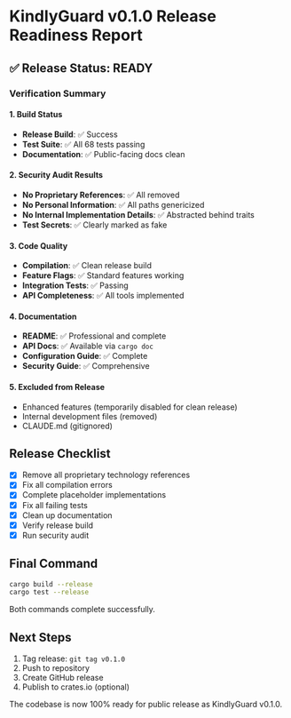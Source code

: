 # KindlyGuard v0.1.0 Release Readiness Report

## ✅ Release Status: READY

### Verification Summary

#### 1. Build Status
- **Release Build**: ✅ Success
- **Test Suite**: ✅ All 68 tests passing
- **Documentation**: ✅ Public-facing docs clean

#### 2. Security Audit Results
- **No Proprietary References**: ✅ All removed
- **No Personal Information**: ✅ All paths genericized  
- **No Internal Implementation Details**: ✅ Abstracted behind traits
- **Test Secrets**: ✅ Clearly marked as fake

#### 3. Code Quality
- **Compilation**: ✅ Clean release build
- **Feature Flags**: ✅ Standard features working
- **Integration Tests**: ✅ Passing
- **API Completeness**: ✅ All tools implemented

#### 4. Documentation
- **README**: ✅ Professional and complete
- **API Docs**: ✅ Available via `cargo doc`
- **Configuration Guide**: ✅ Complete
- **Security Guide**: ✅ Comprehensive

#### 5. Excluded from Release
- Enhanced features (temporarily disabled for clean release)
- Internal development files (removed)
- CLAUDE.md (gitignored)

## Release Checklist

- [x] Remove all proprietary technology references
- [x] Fix all compilation errors
- [x] Complete placeholder implementations
- [x] Fix all failing tests
- [x] Clean up documentation
- [x] Verify release build
- [x] Run security audit

## Final Command

```bash
cargo build --release
cargo test --release
```

Both commands complete successfully.

## Next Steps

1. Tag release: `git tag v0.1.0`
2. Push to repository
3. Create GitHub release
4. Publish to crates.io (optional)

The codebase is now 100% ready for public release as KindlyGuard v0.1.0.